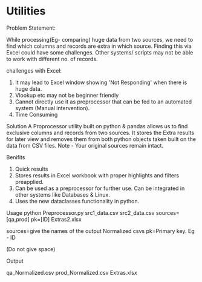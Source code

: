 # Utilities
Problem Statement:

While processing(Eg- comparing) huge data from two sources, we need to find which columns and records are extra in which source. Finding this via Excel could have some challenges. Other systems/ scripts may not be able to work with different no. of records.

challenges with Excel:
  1. It may lead to Excel window showing 'Not Responding' when there is huge data.
  2. Vlookup etc may not be beginner friendly
  3. Cannot directly use it as preprocessor that can be fed to an automated system (Manual intervention).
  4. Time Consuming

Solution
A Proprocessor utility built on python & pandas allows us to find exclusive columns and records from two sources. It stores the Extra results for later view and removes them from both python objects taken built on the data from CSV files. Note - Your original sources remain intact.

Benifits
1. Quick results
2. Stores results in Excel workbook with proper highlights and filters preapplied.
3. Can be used as a preprocessor for further use. Can be integrated in other systems like Databases & Linux.
4. Uses the new dataclasses functionality in python.

Usage
python Preprocessor.py src1_data.csv src2_data.csv  sources=[qa,prod] pk=[ID] Extras2.xlsx

sources=give the names of the output Normalized csvs
pk=Primary key. Eg - ID

(Do not give space) 

Output

qa_Normalized.csv
prod_Normalized.csv
Extras.xlsx







 
